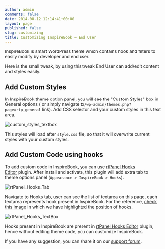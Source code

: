 ```yaml
---
author: admin
comments: false
date: 2014-08-12 12:14:41+00:00
layout: page
published: false
slug: customizing
title: Customizing InspireBook – End User
---
```


InspireBook is smart WordPress theme which contains hook and filters to easily modify by developer and end user.

Here is the small tweak, by using this tweak End User can add/edit content and styles easily.


## Add Custom Styles


In InspireBook theme option panel, you will see the "Custom Styles" box in General options ( or simply navigate to`/wp-admin/themes.php?page=rtp_general` link). Add CSS selector and your custom styles in this text area.

![custom_styles_textbox](https://rtcamp.com/wp-content/uploads/2014/02/custom_styles_textbox.jpg)

This styles will load after `style.css` file, so that it will overwrite current styles with your custom styles.


## Add Custom Code using hooks


To add custom code in InspireBook, you can use [rtPanel Hooks Editor](http://wordpress.org/plugins/rtpanel-hooks-editor/) plugin. After install and activate, this plugin will add extra tab to theme options panel (`Appearance > InspireBook > Hooks`).

![rtPanel_Hooks_Tab](https://rtcamp.com/wp-content/uploads/2014/02/rtPanel_Hooks_Tab.jpg)

Navigate to Hooks tab, user can see the list of textarea on this page, each textarea represents hook present in InspireBook. For the reference, [check this image](https://rtcamp.com/wp-content/uploads/2012/04/rtpanel-4-1-5-hooks.png) in which we have highlighted the position of hooks.

![rtPanel_Hooks_TextBox](https://rtcamp.com/wp-content/uploads/2014/02/rtPanel_Hooks_TextBox.jpg)

Hooks present in InspireBook are present in [rtPanel Hooks Editor](http://wordpress.org/plugins/rtpanel-hooks-editor/) plugin, hence without editing theme code, you can customize InspireBook.

If you have any suggestion, you can share it on our [support forum](https://rtcamp.com/support/forum/premium-themes/).
